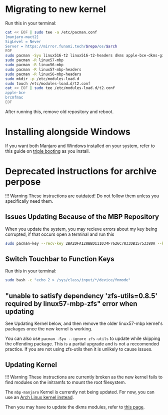 # Migrating to new kernel

Run this in your terminal:

```sh
cat << EOF | sudo tee -a /etc/pacman.conf
[manjaro-mact2]
SigLevel = Never
Server = https://mirror.funami.tech/$repo/os/$arch
EOF
sudo pacman -Syu linux516-t2 linux516-t2-headers dkms apple-bce-dkms-git apple-ibridge-dkms-git apple-bcm-wifi-firmware
sudo pacman -R linux57-mbp 
sudo pacman -R linux56-mbp
sudo pacman -R linux57-mbp-headers
sudo pacman -R linux56-mbp-headers
sudo mkdir -p /etc/modules-load.d
sudo touch /etc/modules-load.d/t2.conf
cat << EOF | sudo tee /etc/modules-load.d/t2.conf
apple-bce
brcmfmac
EOF
```

After running this, remove old repository and reboot.

# Installing alongside Windows

If you want both Manjaro and Windows installed on your system, refer to this guide on [triple booting](https://wiki.t2linux.org/guides/windows/) as you install.

# Deprecated instructions for archive perpose

!!! Warning
    These instructions are outdated! Do not follow them unless you specifically need them.

## Issues Updating Because of the MBP Repository

When you update the system, you may recieve errors about my key being corrupted, if that occurs open a terminal and run this

```sh
sudo pacman-key --recv-key 2BA2DFA128BBD111034F7626C7833DB15753380A --keyserver keyserver.ubuntu.com
```

## Switch Touchbar to Function Keys

Run this in your terminal:

```sh
sudo bash -c "echo 2 > /sys/class/input/*/device/fnmode"
```

## "unable to satisfy dependency 'zfs-utils=0.8.5' required by linux57-mbp-zfs" error when updating

See Updating Kernel below, and then remove the older linux57-mbp kernel's packages once the new kernel is working.

You can also use `pacman -Syu --ignore zfs-utils` to update while skipping the offending package. This is a partial upgrade and is not a reccomended practice. If you are not using zfs-utils then it is unlikely to cause issues.

## Updating Kernel

!!! Warning
    These instructions are currently broken as the new kernel fails to find modules on the initramfs to mount the root filesystem.

The `mbp-manjaro` Kernel is currently not being updated. For now, you can use an [Arch Linux kernel instead](https://wiki.t2linux.org/distributions/arch/faq/#updating-kernel).

Then you may have to update the dkms modules, refer to [this page](https://wiki.t2linux.org/guides/dkms/).
